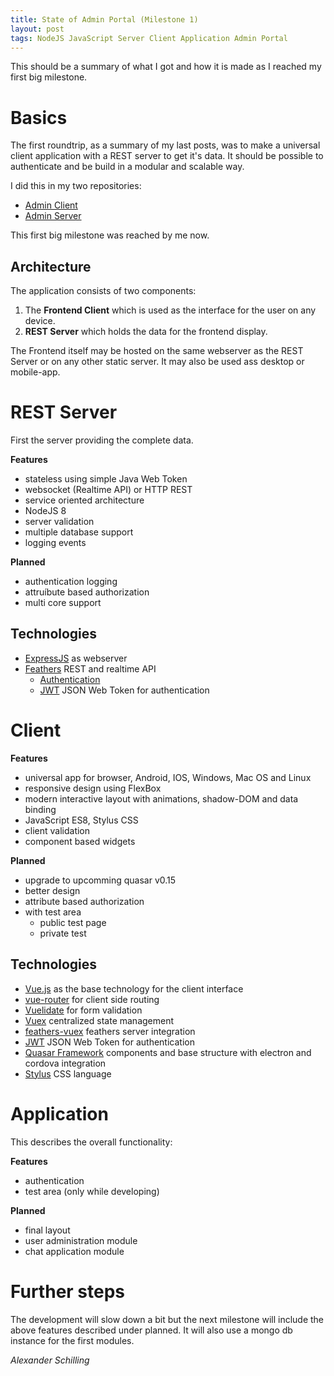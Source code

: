 ```yaml
---
title: State of Admin Portal (Milestone 1)
layout: post
tags: NodeJS JavaScript Server Client Application Admin Portal
---
```


This should be a summary of what I got and how it is made as I reached my first big milestone.

# Basics

The first roundtrip, as a summary of my last posts, was to make a universal client application with a REST server to get it's data. It should be possible to authenticate and be build in a modular and scalable way.

I did this in my two repositories:
- [Admin Client](https://github.com/alinex/node-admin)
- [Admin Server](https://github.com/alinex/quasar-admin)

This first big milestone was reached by me now.

## Architecture

The application consists of two components:

1. The **Frontend Client** which is used as the interface for the user on any device.
2. **REST Server** which holds the data for the frontend display.

The Frontend itself may be hosted on the same webserver as the REST Server or on
any other static server. It may also be used ass desktop or mobile-app.

# REST Server

First the server providing the complete data.

__Features__

- stateless using simple Java Web Token
- websocket (Realtime API) or HTTP REST
- service oriented architecture
- NodeJS 8
- server validation
- multiple database support
- logging events

__Planned__

- authentication logging
- attruíbute based authorization
- multi core support

## Technologies

- [ExpressJS](http://expressjs.com/de/) as webserver
- [Feathers](https://feathersjs.com/) REST and realtime API
  - [Authentication](https://docs.feathersjs.com/api/authentication/server.html)
  - [JWT](https://jwt.io/) JSON Web Token for authentication


# Client

__Features__

- universal app for browser, Android, IOS, Windows, Mac OS and Linux
- responsive design using FlexBox
- modern interactive layout with animations, shadow-DOM and data binding
- JavaScript ES8, Stylus CSS
- client validation
- component based widgets

__Planned__

- upgrade to upcomming quasar v0.15
- better design
- attribute based authorization
- with test area
  - public test page
  - private test

## Technologies

- [Vue.js](https://vuejs.org/v2/guide/installation.html) as the base technology for the client interface
- [vue-router](https://router.vuejs.org/en/) for client side routing
- [Vuelidate](https://monterail.github.io/vuelidate/#getting-started) for form validation
- [Vuex](https://vuex.vuejs.org/en/) centralized state management
- [feathers-vuex](https://github.com/feathers-plus/feathers-vuex) feathers server integration
- [JWT](https://jwt.io/#debugger) JSON Web Token for authentication
- [Quasar Framework](http://quasar-framework.org/guide/) components and base structure with electron and cordova integration
- [Stylus](http://stylus-lang.com/) CSS language


# Application

This describes the overall functionality:

__Features__

- authentication
- test area (only while developing)

__Planned__

- final layout
- user administration module
- chat application module


# Further steps

The development will slow down a bit but the next milestone will include the above features described under planned. It will also use a mongo db instance for the first modules.

_Alexander Schilling_
